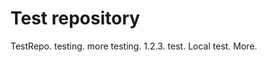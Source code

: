 Test repository
===============

TestRepo. testing. more testing. 1.2.3. test.
Local test. More.



